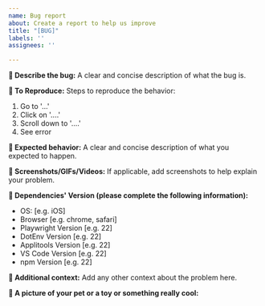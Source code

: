 ```yaml
---
name: Bug report
about: Create a report to help us improve
title: "[BUG]"
labels: ''
assignees: ''

---
```


**🐞 Describe the bug:**
A clear and concise description of what the bug is.

**👻 To Reproduce:**
Steps to reproduce the behavior:
1. Go to '...'
2. Click on '....'
3. Scroll down to '....'
4. See error

**🌵 Expected behavior:**
A clear and concise description of what you expected to happen.

**📸 Screenshots/GIFs/Videos:**
If applicable, add screenshots to help explain your problem.

**💈 Dependencies' Version (please complete the following information):**
 - OS: [e.g. iOS]
 - Browser [e.g. chrome, safari]
 - Playwright Version [e.g. 22]
 - DotEnv Version [e.g. 22]
 - Applitools Version [e.g. 22]
 - VS Code Version [e.g. 22]
- npm Version [e.g. 22]

**🛝 Additional context:**
Add any other context about the problem here.

**🎡  A picture of your pet or a toy or something really cool:**
